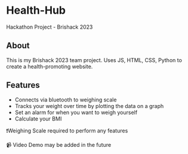# Health-Hub
Hackathon Project - Brishack 2023

## About
This is my Brishack 2023 team project. Uses JS, HTML, CSS, Python to create a health-promoting website.

## Features
- Connects via bluetooth to weighing scale
- Tracks your weight over time by plotting the data on a graph
- Set an alarm for when you want to weigh yourself
- Calculate your BMI

❗Weighing Scale required to perform any features

📹 Video Demo may be added in the future 
